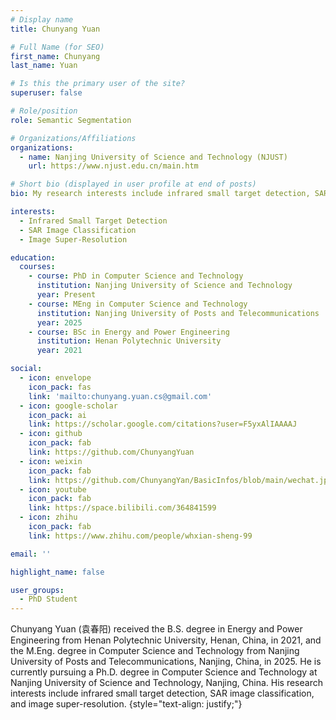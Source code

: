 ```yaml
---
# Display name
title: Chunyang Yuan

# Full Name (for SEO)
first_name: Chunyang
last_name: Yuan

# Is this the primary user of the site?
superuser: false

# Role/position
role: Semantic Segmentation

# Organizations/Affiliations
organizations:
  - name: Nanjing University of Science and Technology (NJUST)
    url: https://www.njust.edu.cn/main.htm

# Short bio (displayed in user profile at end of posts)
bio: My research interests include infrared small target detection, SAR image classification, and image super-resolution.

interests:
  - Infrared Small Target Detection
  - SAR Image Classification
  - Image Super-Resolution

education:
  courses:
    - course: PhD in Computer Science and Technology
      institution: Nanjing University of Science and Technology
      year: Present
    - course: MEng in Computer Science and Technology
      institution: Nanjing University of Posts and Telecommunications
      year: 2025
    - course: BSc in Energy and Power Engineering
      institution: Henan Polytechnic University
      year: 2021

social:
  - icon: envelope
    icon_pack: fas
    link: 'mailto:chunyang.yuan.cs@gmail.com'
  - icon: google-scholar
    icon_pack: ai
    link: https://scholar.google.com/citations?user=F5yxAlIAAAAJ
  - icon: github
    icon_pack: fab
    link: https://github.com/ChunyangYuan
  - icon: weixin
    icon_pack: fab
    link: https://github.com/ChunyangYan/BasicInfos/blob/main/wechat.jpg
  - icon: youtube
    icon_pack: fab
    link: https://space.bilibili.com/364841599
  - icon: zhihu
    icon_pack: fab
    link: https://www.zhihu.com/people/whxian-sheng-99

email: ''

highlight_name: false

user_groups:
  - PhD Student
---
```


Chunyang Yuan (袁春阳) received the B.S. degree in Energy and Power Engineering from Henan Polytechnic University, Henan, China, in 2021, and the M.Eng. degree in Computer Science and Technology from Nanjing University of Posts and Telecommunications, Nanjing, China, in 2025. He is currently pursuing a Ph.D. degree in Computer Science and Technology at Nanjing University of Science and Technology, Nanjing, China. His research interests include infrared small target detection, SAR image classification, and image super-resolution.
{style="text-align: justify;"}